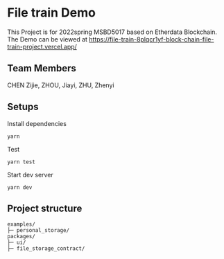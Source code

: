 # File train Demo
This Project is for 2022spring MSBD5017 based on Etherdata Blockchain. The Demo can be viewed at https://file-train-8plqcr1yf-block-chain-file-train-project.vercel.app/


## Team Members
CHEN Zijie, ZHOU, Jiayi, ZHU, Zhenyi

## Setups
Install dependencies

```
yarn
```


Test

```
yarn test
```

Start dev server

```
yarn dev
```

## Project structure

```
examples/
├─ personal_storage/
packages/
├─ ui/
├─ file_storage_contract/

```
